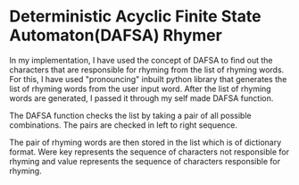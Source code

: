 # Deterministic Acyclic Finite State Automaton(DAFSA) Rhymer

In my implementation, I have used the concept of DAFSA to find out the characters that are responsible for rhyming from the list of rhyming words.
For this, I have used "pronouncing" inbuilt python library that generates the list of rhyming words from the user input word.
After the list of rhyming words are generated, I passed it through my self made DAFSA function.

The DAFSA function checks the list by taking a pair of all possible combinations. The pairs are checked in left to right sequence. 

The pair of rhyming words are then stored in the list which is of dictionary format. Were key represents the sequence of characters not responsible for rhyming and value represents the sequence of characters responsible for rhyming.


